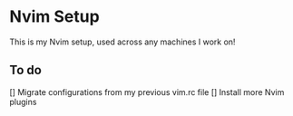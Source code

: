 # Nvim Setup

This is my Nvim setup, used across any machines I work on!

## To do

[] Migrate configurations from my previous vim.rc file
[] Install more Nvim plugins
